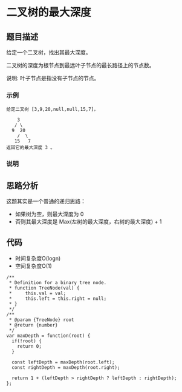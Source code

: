 # 二叉树的最大深度

## 题目描述
给定一个二叉树，找出其最大深度。

二叉树的深度为根节点到最远叶子节点的最长路径上的节点数。

说明: 叶子节点是指没有子节点的节点。

### 示例
```
给定二叉树 [3,9,20,null,null,15,7]，

    3
   / \
  9  20
    /  \
   15   7
返回它的最大深度 3 。
```

### 说明

## 思路分析
这题其实是一个普通的递归思路：
- 如果树为空，则最大深度为 0
- 否则其最大深度是 Max(左树的最大深度，右树的最大深度) + 1

## 代码
- 时间复杂度O(logn)
- 空间复杂度O(1)

```
/**
 * Definition for a binary tree node.
 * function TreeNode(val) {
 *     this.val = val;
 *     this.left = this.right = null;
 * }
 */
/**
 * @param {TreeNode} root
 * @return {number}
 */
var maxDepth = function(root) {
  if(!root) {
    return 0;
  }

  const leftDepth = maxDepth(root.left);
  const rightDepth = maxDepth(root.right);

  return 1 + (leftDepth > rightDepth ? leftDepth : rightDepth);
};
```